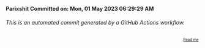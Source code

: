 **Parixshit Committed on: Mon, 01 May 2023 06:29:29 AM** <!-- 1ec71308-457b-4328-becb-4e727cdecb5f -->

###### This is an automated commit generated by a GitHub Actions workflow.

<div align="right"><sub><sup><a href="https://github.com/Parixshit/AutoCommit.git">Read me</a></sup></sub></div>
